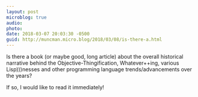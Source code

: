 ```yaml
---
layout: post
microblog: true
audio: 
photo: 
date: 2018-03-07 20:03:30 -0500
guid: http://muncman.micro.blog/2018/03/08/is-there-a.html
---
```

Is there a book (or maybe good, long article) about the overall historical narrative behind the 
Objective-Thingification, 
Whatever++ing, 
various Lisp)))nesses
and other programming language trends/advancements over the years? 

If so, I would like to read it immediately! 
